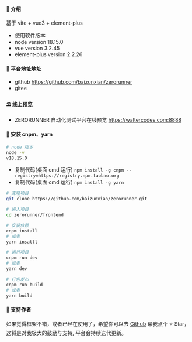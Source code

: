 #### 🌈 介绍

基于 vite + vue3 + element-plus

- 使用软件版本
- node version 18.15.0
- vue  version 3.2.45
- element-plus  version 2.2.26

#### 💒 平台地址地址
- github 
https://github.com/baizunxian/zerorunner
- gitee

#### ⛱️ 线上预览

- ZERORUNNER 自动化测试平台在线预览 <a href="https://waltercodes.com:8888" target="_blank">https://waltercodes.com:8888</a>

#### 🚧 安装 cnpm、yarn

```bash
# node 版本
node -v 
v18.15.0
```

- 复制代码(桌面 cmd 运行) `npm install -g cnpm --registry=https://registry.npm.taobao.org`
- 复制代码(桌面 cmd 运行) `npm install -g yarn`

```bash
# 克隆项目
git clone https://github.com/baizunxian/zerorunner.git

# 进入项目
cd zerorunner/frontend

# 安装依赖
cnpm install 
# 或者
yarn insatll

# 运行项目
cnpm run dev
# 或者 
yarn dev

# 打包发布
cnpm run build
# 或者 
yarn build
```

#### 💌 支持作者

如果觉得框架不错，或者已经在使用了，希望你可以去 <a target="_blank" href="https://github.com/baizunxian/zerorunner">Github</a> 帮我点个 ⭐ Star，这将是对我极大的鼓励与支持, 平台会持续迭代更新。
